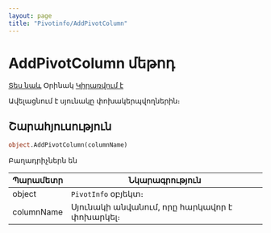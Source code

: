 ```yaml
---
layout: page
title: "Pivotinfo/AddPivotColumn"
---
```

    
# AddPivotColumn մեթոդ

[Տես նաև](../PivotInfo.md) Օրինակ [Կիրառվում է](../PivotInfo.md)

Ավելացնում է սյունակը փոխակերպվողներին։

## Շարահյուսություն

```vb
object.AddPivotColumn(columnName)
```

Բաղադրիչներն են


| Պարամետր | Նկարագրություն |
|--|--|
| object | `PivotInfo` օբյեկտ։ |
| columnName | Սյունակի անվանում, որը հարկավոր է փոխարկել։ |
